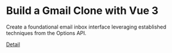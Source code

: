 # Build a Gmail Clone with Vue 3

Create a foundational email inbox interface leveraging established techniques from the Options API. 

[Detail](https://eduitfree.com/courses/build-a-gmail-clone-with-vue-3)